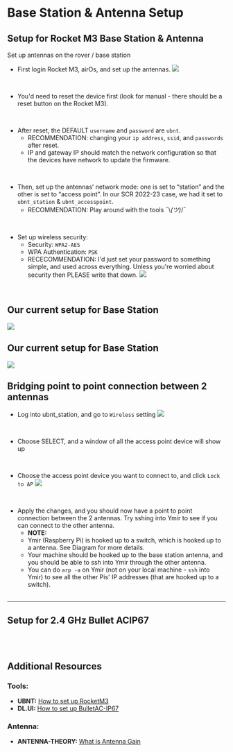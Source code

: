 # Base Station & Antenna Setup
## Setup for Rocket M3 Base Station & Antenna
Set up antennas on the rover / base station
- First login Rocket M3, airOs, and set up the antennas.
![](../img/loginRocket.png)
<br/>

- You'd need to reset the device first (look for manual - there should be a reset button on the Rocket M3). 
<br/>

- After reset, the DEFAULT `username` and `password` are `ubnt`. 
    + RECOMMENDATION: changing your `ip address`, `ssid`, and `passwords` after reset. 
    + IP and gateway IP should match the network configuration so that the devices have network to update the firmware.
<br/>

- Then, set up the antennas’ network mode: one is set to “station” and the other is set to “access point”. In our SCR 2022-23 case, we had it set to `ubnt_station` & `ubnt_accesspoint`.
    + RECOMMENDATION: Play around with the tools ¯\\_(ツ)_/¯
<br/>

- Set up wireless security:
    + Security: `WPA2-AES`
    + WPA Authentication: `PSK`
    + RECECOMMENDATION: I'd just set your password to something simple, and used across everything. Unless you're worried about security then PLEASE write that down.
![](../img/wirelessSec.png)
<br/>

## Our current setup for Base Station
![](../img/ubntStation.jpg)
<br/>

## Our current setup for Base Station
![](../img/ubntAccesspoint.jpg)
<br/>

## Bridging point to point connection between 2 antennas
- Log into ubnt_station, and go to `Wireless` setting
![](../img/select.png)
<br/>

- Choose SELECT, and a window of all the access point device will show up
<br/>

- Choose the access point device you want to connect to, and click `Lock to AP`
![](../img/lockAP.png)
<br/>

- Apply the changes, and you should now have a point to point connection between the 2 antennas. Try sshing into Ymir to see if you can connect to the other antenna.
    + **NOTE:**
    + Ymir (Raspberry Pi) is hooked up to a switch, which is hooked up to a antenna. See Diagram for more details.
    + Your machine should be hooked up to the base station antenna, and you should be able to ssh into Ymir through the other antenna.
    + You can do `arp -a` on Ymir (not on your local machine - `ssh` into Ymir) to see all the other Pis' IP addresses (that are hooked up to a switch).
<br/><br/>

----------------
## Setup for 2.4 GHz Bullet ACIP67



<br/><br/>

## Additional Resources
### Tools:
- **UBNT:** [How to set up RocketM3](https://dl.ubnt.com/qsg/RocketM-Series/RocketM-Series_EN.html)
- **DL.UI:** [How to set up BulletAC-IP67](https://dl.ui.com/qsg/BulletAC-IP67/BulletAC-IP67_EN.html)
 
### Antenna:
- **ANTENNA-THEORY:** [What is Antenna Gain](https://antenna-theory.com/basics/gain.php)